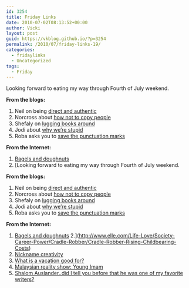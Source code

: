 ```yaml
---
id: 3254
title: Friday Links
date: 2010-07-02T08:13:52+00:00
author: Vicki
layout: post
guid: https://vkblog.github.io/?p=3254
permalink: /2010/07/friday-links-19/
categories:
  - fridaylinks
  - Uncategorized
tags:
  - Friday
---
```

Looking forward to eating my way through Fourth of July weekend.

**From the blogs:**

  1. Neil on being [direct and authentic](http://www.citizenofthemonth.com/2010/06/30/indirect-and-authentic/)
  2. Norcross about [how not to copy people](http://untemplater.com/self-improvement/productivity/the-secrets-of-someone-elses-success/)
  3. Shefaly on [lugging books around](http://shefaly-yogendra.com/laviequotidienne/2010/06/29/pointless-pursuits-lugging-books-around/)
  4. Jodi about [why we&#8217;re stupid](http://www.economistsdoitwithmodels.com/2010/06/29/random-link-more-on-confirmation-bias-aka-why-were-stupid/?utm_source=feedburner&utm_medium=feed&utm_campaign=Feed:+economistsdoitwithmodels+(Economists+Do+It+With+Models))
  5. Roba asks you to [save the punctuation marks](http://andfaraway.net/blog/2010/06/28/damn-punctuation-marks/?utm_source=feedburner&utm_medium=feed&utm_campaign=Feed:+AndFarAway+(And+Far+Away))

**From the Internet:** 

  1. [Bagels and doughnuts](http://buttersafe.com/2010/07/01/bagels-and-donuts/)
  2. [Looking forward to eating my way through Fourth of July weekend.

**From the blogs:**

  1. Neil on being [direct and authentic](http://www.citizenofthemonth.com/2010/06/30/indirect-and-authentic/)
  2. Norcross about [how not to copy people](http://untemplater.com/self-improvement/productivity/the-secrets-of-someone-elses-success/)
  3. Shefaly on [lugging books around](http://shefaly-yogendra.com/laviequotidienne/2010/06/29/pointless-pursuits-lugging-books-around/)
  4. Jodi about [why we&#8217;re stupid](http://www.economistsdoitwithmodels.com/2010/06/29/random-link-more-on-confirmation-bias-aka-why-were-stupid/?utm_source=feedburner&utm_medium=feed&utm_campaign=Feed:+economistsdoitwithmodels+(Economists+Do+It+With+Models))
  5. Roba asks you to [save the punctuation marks](http://andfaraway.net/blog/2010/06/28/damn-punctuation-marks/?utm_source=feedburner&utm_medium=feed&utm_campaign=Feed:+AndFarAway+(And+Far+Away))

**From the Internet:** 

  1. [Bagels and doughnuts](http://buttersafe.com/2010/07/01/bagels-and-donuts/)
  2.](http://www.elle.com/Life-Love/Society-Career-Power/Cradle-Robber/Cradle-Robber-Rising-Childbearing-Costs) 
  3. [Nickname creativity](http://survivingtheworld.net/Lesson676.html)
  4. [What is a vacation good for?](http://www.marginalrevolution.com/marginalrevolution/2010/06/what-is-vacation-good-for.html)
  5. [Malaysian reality show: Young Imam](http://goatmilkblog.com/2010/06/28/young-imam-is-the-reality-show-creating-all-the-buzz-in-malaysia/)
  6. [Shalom Auslander..did I tell you before that he was one of my favorite writers?](http://www.tabletmag.com/life-and-religion/38034/hearing-voices-2/)